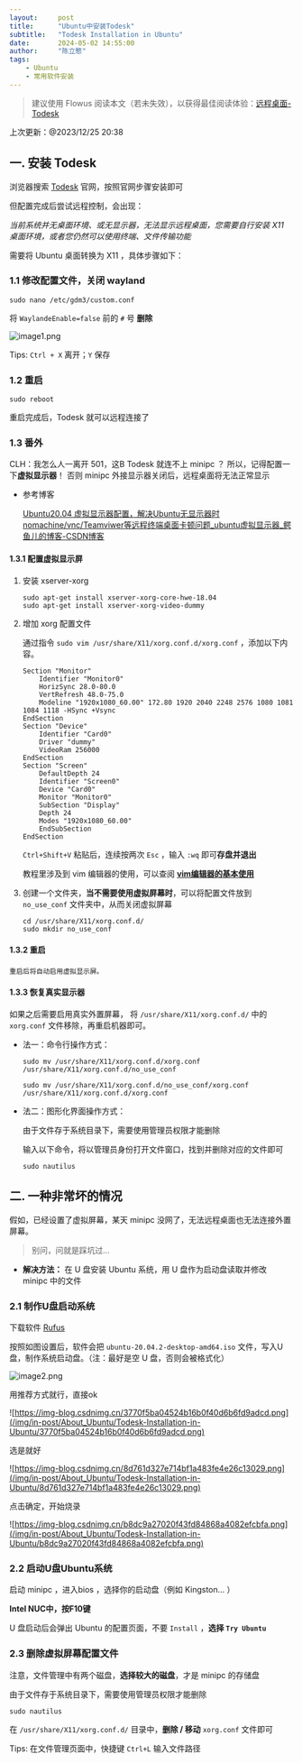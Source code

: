 ```yaml
---
layout:     post
title:      "Ubuntu中安装Todesk"
subtitle:   "Todesk Installation in Ubuntu"
date:       2024-05-02 14:55:00
author:     "陈立憨"
tags:
    - Ubuntu
    - 常用软件安装
---
```


> 建议使用 Flowus 阅读本文（若未失效），以获得最佳阅读体验：[远程桌面-Todesk](https://flowus.cn/lihanchen/share/cdc79eb7-2a19-4bd9-9c38-09e4ec86eb7e?code=4PP1RS)

上次更新：@2023/12/25 20:38

## 一. 安装 Todesk

浏览器搜索 [Todesk](https://www.todesk.com/linux.html) 官网，按照官网步骤安装即可

但配置完成后尝试远程控制，会出现：

*当前系统并无桌面环境、或无显示器，无法显示远程桌面，您需要自行安装 X11 桌面环境，或者您仍然可以使用终端、文件传输功能*

需要将 Ubuntu 桌面转换为 X11 ，具体步骤如下：

### 1.1 修改配置文件，关闭 wayland

```Shell
sudo nano /etc/gdm3/custom.conf
```

将 `WaylandeEnable=false` 前的 `#` 号 **删除**

![image1.png](/img/in-post/About_Ubuntu/Todesk-Installation-in-Ubuntu/image1.png)

Tips: `Ctrl + X` 离开；`Y` 保存

### 1.2 重启

```Shell
sudo reboot
```

重启完成后，Todesk 就可以远程连接了

### 1.3 番外

CLH：我怎么人一离开 501，这B Todesk 就连不上 minipc ？
所以，记得配置一下**虚拟显示器**！
否则 minipc 外接显示器关闭后，远程桌面将无法正常显示

- 参考博客

    [Ubuntu20.04 虚拟显示器配置，解决Ubuntu无显示器时nomachine/vnc/Teamviwer等远程终端桌面卡顿问题_ubuntu虚拟显示器_鳄鱼儿的博客-CSDN博客](https://blog.csdn.net/Ber_Bai/article/details/127768374)


#### 1.3.1 配置虚拟显示屏

1. 安装 xserver-xorg

    ```Shell
    sudo apt-get install xserver-xorg-core-hwe-18.04
    sudo apt-get install xserver-xorg-video-dummy
    ```

2. 增加 xorg 配置文件

    通过指令 `sudo vim /usr/share/X11/xorg.conf.d/xorg.conf` ，添加以下内容。

    ```Shell
    Section "Monitor"
        Identifier "Monitor0"
        HorizSync 28.0-80.0
        VertRefresh 48.0-75.0
        Modeline "1920x1080_60.00" 172.80 1920 2040 2248 2576 1080 1081 1084 1118 -HSync +Vsync
    EndSection
    Section "Device"
        Identifier "Card0"
        Driver "dummy"
        VideoRam 256000
    EndSection
    Section "Screen"
        DefaultDepth 24
        Identifier "Screen0"
        Device "Card0"
        Monitor "Monitor0"
        SubSection "Display"
        Depth 24
        Modes "1920x1080_60.00"
        EndSubSection
    EndSection
    ```

    `Ctrl+Shift+V` 粘贴后，连续按两次 `Esc` ，输入 `:wq` 即可**存盘并退出**

    教程里涉及到 vim 编辑器的使用，可以查阅 **[vim编辑器的基本使用](https://blog.csdn.net/hsforpyp/article/details/113833465)**

3. 创建一个文件夹，**当不需要使用虚拟屏幕时**，可以将配置文件放到 `no_use_conf` 文件夹中，从而关闭虚拟屏幕

    ```Shell
    cd /usr/share/X11/xorg.conf.d/
    sudo mkdir no_use_conf
    ```

#### 1.3.2 **重启**

    重启后将自动启用虚拟显示屏。

#### 1.3.3 恢复真实显示器

如果之后需要启用真实外置屏幕，
将 `/usr/share/X11/xorg.conf.d/` 中的 `xorg.conf` 文件移除，再重启机器即可。

- 法一：命令行操作方式：

    ```Shell
    sudo mv /usr/share/X11/xorg.conf.d/xorg.conf /usr/share/X11/xorg.conf.d/no_use_conf
    ```

    ```Shell
    sudo mv /usr/share/X11/xorg.conf.d/no_use_conf/xorg.conf /usr/share/X11/xorg.conf.d/xorg.conf 
    ```

- 法二：图形化界面操作方式：

    由于文件存于系统目录下，需要使用管理员权限才能删除

    输入以下命令，将以管理员身份打开文件窗口，找到并删除对应的文件即可

    ```Shell
    sudo nautilus
    ```



## 二. 一种非常坏的情况

假如，已经设置了虚拟屏幕，某天 minipc 没网了，无法远程桌面也无法连接外置屏幕。

> 别问，问就是踩坑过...

- **解决方法：** 在 U 盘安装 Ubuntu 系统，用 U 盘作为启动盘读取并修改 minipc 中的文件

### 2.1 制作U盘启动系统

下载软件 [Rufus](https://rufus.akeo.ie)

按照如图设置后，软件会把 `ubuntu-20.04.2-desktop-amd64.iso` 文件，写入U盘，制作系统启动盘。（注：最好是空 U 盘，否则会被格式化）

![image2.png](/img/in-post/About_Ubuntu/Todesk-Installation-in-Ubuntu/image2.png)

用推荐方式就行，直接ok

![https://img-blog.csdnimg.cn/3770f5ba04524b16b0f40d6b6fd9adcd.png](/img/in-post/About_Ubuntu/Todesk-Installation-in-Ubuntu/3770f5ba04524b16b0f40d6b6fd9adcd.png)

选是就好

![https://img-blog.csdnimg.cn/8d761d327e714bf1a483fe4e26c13029.png](/img/in-post/About_Ubuntu/Todesk-Installation-in-Ubuntu/8d761d327e714bf1a483fe4e26c13029.png)

点击确定，开始烧录

![https://img-blog.csdnimg.cn/b8dc9a27020f43fd84868a4082efcbfa.png](/img/in-post/About_Ubuntu/Todesk-Installation-in-Ubuntu/b8dc9a27020f43fd84868a4082efcbfa.png)

### 2.2 启动U盘Ubuntu系统

启动 minipc ，进入bios ，选择你的启动盘（例如 Kingston... ）

**Intel NUC中，按F10键**

U 盘启动后会弹出 Ubuntu 的配置页面，不要 `Install` ，**选择 `Try Ubuntu`** 

### 2.3 删除虚拟屏幕配置文件

注意，文件管理中有两个磁盘，**选择较大的磁盘**，才是 minipc 的存储盘

由于文件存于系统目录下，需要使用管理员权限才能删除

```Shell
sudo nautilus
```

在 `/usr/share/X11/xorg.conf.d/` 目录中，**删除 / 移动** `xorg.conf` 文件即可

Tips:  在文件管理页面中，快捷键 `Ctrl+L` 输入文件路径